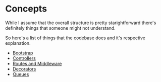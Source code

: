 # Concepts

While I assume that the overall structure is pretty starightforward there's
definitely things that someone might not understand.

So here's a list of things that the codebase does and it's respective
explanation.

- [Bootstrap](%baseurl%bootstrap)
- [Controllers](%baseurl%controllers)
- [Routes and Middleware](%baseurl%routes)
- [Decorators](%baseurl%decorators)
- [Queues](%baseurl%queues)
